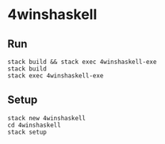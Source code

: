 # 4winshaskell
## Run
```stack build && stack exec 4winshaskell-exe```
<br>
```stack build```
<br>
```stack exec 4winshaskell-exe```

## Setup
```stack new 4winshaskell```
<br>
```cd 4winshaskell```
<br>
```stack setup```